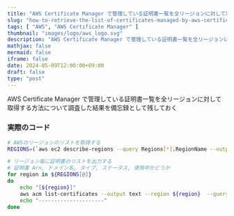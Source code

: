 ```yaml
---
title: "AWS Certificate Manager で管理している証明書一覧を全リージョンに対して取得する方法"
slug: "how-to-retrieve-the-list-of-certificates-managed-by-aws-certificate-manager-for-all-regions"
tags: [ "AWS", "AWS Certificate Manager" ]
thumbnail: "images/logo/aws_logo.svg"
description: "AWS Certificate Manager で管理している証明書一覧を全リージョンに対して取得する方法について調査した結果を備忘録として残しておく"
mathjax: false
mermaid: false
iframe: false
date: 2024-05-09T12:00:00+09:00
draft: false
type: "post"
---
```


AWS Certificate Manager で管理している証明書一覧を全リージョンに対して取得する方法について調査した結果を備忘録として残しておく

### 実際のコード

```sh
# AWSのリージョンのリストを取得する
REGIONS=(`aws ec2 describe-regions --query Regions[*].RegionName --output text`)

# リージョン毎に証明書のリストを出力する
# 証明書 Arn, ドメイン名, タイプ, ステータス, 使用中かどうか
for region in ${REGIONS[@]}
do
    echo "[${region}]"
    aws acm list-certificates --output text --region ${region}  --query "CertificateSummaryList[].[CertificateArn, DomainName, Type, Status, InUse]" | sort -k 1 | column -t -s "`printf '\t'`"
    echo "---------------------"
done
```
